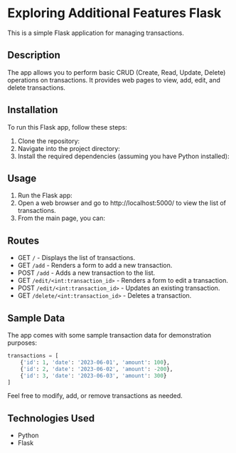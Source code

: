 # Exploring Additional Features Flask

This is a simple Flask application for managing transactions.

## Description

The app allows you to perform basic CRUD (Create, Read, Update, Delete) operations on transactions. It provides web pages to view, add, edit, and delete transactions.

## Installation

To run this Flask app, follow these steps:

1. Clone the repository:
2. Navigate into the project directory:
3. Install the required dependencies (assuming you have Python installed):
   
## Usage

1. Run the Flask app:
2. Open a web browser and go to http://localhost:5000/ to view the list of transactions.
3. From the main page, you can:
   
## Routes

- GET `/` - Displays the list of transactions.
- GET `/add` - Renders a form to add a new transaction.
- POST `/add` - Adds a new transaction to the list.
- GET `/edit/<int:transaction_id>` - Renders a form to edit a transaction.
- POST `/edit/<int:transaction_id>` - Updates an existing transaction.
- GET `/delete/<int:transaction_id>` - Deletes a transaction.
  
## Sample Data

The app comes with some sample transaction data for demonstration purposes:
```python
transactions = [
    {'id': 1, 'date': '2023-06-01', 'amount': 100},
    {'id': 2, 'date': '2023-06-02', 'amount': -200},
    {'id': 3, 'date': '2023-06-03', 'amount': 300}
]
```
Feel free to modify, add, or remove transactions as needed.

## Technologies Used
- Python
- Flask
